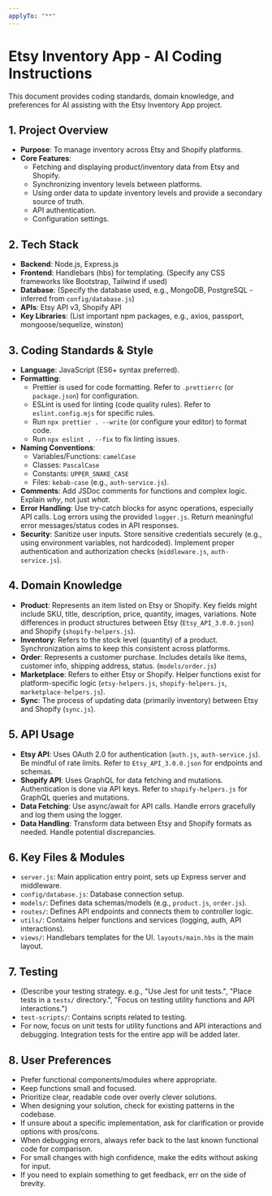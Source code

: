 ```yaml
---
applyTo: "**"
---
```


# Etsy Inventory App - AI Coding Instructions

This document provides coding standards, domain knowledge, and preferences for AI assisting with the Etsy Inventory App project.

## 1. Project Overview

- **Purpose**: To manage inventory across Etsy and Shopify platforms.
- **Core Features**:
  - Fetching and displaying product/inventory data from Etsy and Shopify.
  - Synchronizing inventory levels between platforms.
  - Using order data to update inventory levels and provide a secondary source of truth.
  - API authentication.
  - Configuration settings.

## 2. Tech Stack

- **Backend**: Node.js, Express.js
- **Frontend**: Handlebars (hbs) for templating. (Specify any CSS frameworks like Bootstrap, Tailwind if used)
- **Database**: (Specify the database used, e.g., MongoDB, PostgreSQL - inferred from `config/database.js`)
- **APIs**: Etsy API v3, Shopify API
- **Key Libraries**: (List important npm packages, e.g., axios, passport, mongoose/sequelize, winston)

## 3. Coding Standards & Style

- **Language**: JavaScript (ES6+ syntax preferred).
- **Formatting**:
  - Prettier is used for code formatting. Refer to `.prettierrc` (or `package.json`) for configuration.
  - ESLint is used for linting (code quality rules). Refer to `eslint.config.mjs` for specific rules.
  - Run `npx prettier . --write` (or configure your editor) to format code.
  - Run `npx eslint . --fix` to fix linting issues.
- **Naming Conventions**:
  - Variables/Functions: `camelCase`
  - Classes: `PascalCase`
  - Constants: `UPPER_SNAKE_CASE`
  - Files: `kebab-case` (e.g., `auth-service.js`).
- **Comments**: Add JSDoc comments for functions and complex logic. Explain _why_, not just _what_.
- **Error Handling**: Use try-catch blocks for async operations, especially API calls. Log errors using the provided `logger.js`. Return meaningful error messages/status codes in API responses.
- **Security**: Sanitize user inputs. Store sensitive credentials securely (e.g., using environment variables, not hardcoded). Implement proper authentication and authorization checks (`middleware.js`, `auth-service.js`).

## 4. Domain Knowledge

- **Product**: Represents an item listed on Etsy or Shopify. Key fields might include SKU, title, description, price, quantity, images, variations. Note differences in product structures between Etsy (`Etsy_API_3.0.0.json`) and Shopify (`shopify-helpers.js`).
- **Inventory**: Refers to the stock level (quantity) of a product. Synchronization aims to keep this consistent across platforms.
- **Order**: Represents a customer purchase. Includes details like items, customer info, shipping address, status. (`models/order.js`)
- **Marketplace**: Refers to either Etsy or Shopify. Helper functions exist for platform-specific logic (`etsy-helpers.js`, `shopify-helpers.js`, `marketplace-helpers.js`).
- **Sync**: The process of updating data (primarily inventory) between Etsy and Shopify (`sync.js`).

## 5. API Usage

- **Etsy API**: Uses OAuth 2.0 for authentication (`auth.js`, `auth-service.js`). Be mindful of rate limits. Refer to `Etsy_API_3.0.0.json` for endpoints and schemas.
- **Shopify API**: Uses GraphQL for data fetching and mutations. Authentication is done via API keys. Refer to `shopify-helpers.js` for GraphQL queries and mutations.
- **Data Fetching**: Use async/await for API calls. Handle errors gracefully and log them using the logger.
- **Data Handling**: Transform data between Etsy and Shopify formats as needed. Handle potential discrepancies.

## 6. Key Files & Modules

- `server.js`: Main application entry point, sets up Express server and middleware.
- `config/database.js`: Database connection setup.
- `models/`: Defines data schemas/models (e.g., `product.js`, `order.js`).
- `routes/`: Defines API endpoints and connects them to controller logic.
- `utils/`: Contains helper functions and services (logging, auth, API interactions).
- `views/`: Handlebars templates for the UI. `layouts/main.hbs` is the main layout.

## 7. Testing

- (Describe your testing strategy. e.g., "Use Jest for unit tests.", "Place tests in a `tests/` directory.", "Focus on testing utility functions and API interactions.")
- `test-scripts/`: Contains scripts related to testing.
- For now, focus on unit tests for utility functions and API interactions and debugging. Integration tests for the entire app will be added later.

## 8. User Preferences

- Prefer functional components/modules where appropriate.
- Keep functions small and focused.
- Prioritize clear, readable code over overly clever solutions.
- When designing your solution, check for existing patterns in the codebase.
- If unsure about a specific implementation, ask for clarification or provide options with pros/cons.
- When debugging errors, always refer back to the last known functional code for comparison.
- For small changes with high confidence, make the edits without asking for input.
- If you need to explain something to get feedback, err on the side of brevity.
